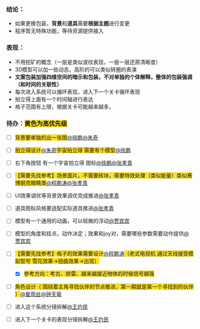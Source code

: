 ### 结论：
+ 如果更换包装，**背景**和**道具**需要**根据主题**进行变更
+ 程序暂无特殊功能，等待资源提供接入

### 表现：
+ 不用挖矿的概念（一层是类似波纹表现，一层一层还原清晰度）
+ 3D模型可以加一些动态，高阶的可以类似转圈的表演
+ **文案包装加强四维空间的暗示和包装，不对单独的个体解释，整体的包装强调（和时间的关联性）**
+ 每次进入系统可以循环表现，进入下一个关卡循环表现
+ 拍立得上面有一个时间轴进行表达
+ 格子范围有上限，根据关卡可能越来越多，

### 待办：<font style="background-color:#FBDE28;">黄色为高优先级</font>
- [ ] <font style="background-color:#FBDE28;">背景要单独的出一张图</font>[@徐鹏](undefined/xupeng-lnn8q)[@朱奇](undefined/u41884745)
- [ ] <font style="background-color:#FBDE28;">拍立得设计</font>[@朱奇](undefined/u41884745)<font style="background-color:#FBDE28;">宇宙拍立得 需要有个模型</font>[@徐鹏](undefined/xupeng-lnn8q)
- [ ] 右下角按钮 有一个宇宙拍立得 图标[@徐鹏](undefined/xupeng-lnn8q)[@张孝青](undefined/zhangxiaoqing-jr5sr)
- [ ] <font style="background-color:#FBDE28;">【需要先找参考】场景面片，不需要砖块，需要特效处理（类似能量）类似赛博朋克眼睛类</font>[@程鹏涛](undefined/chengpengtao-00l2t)[@张孝青](undefined/zhangxiaoqing-jr5sr)<font style="background-color:#FBDE28;"></font>
- [ ] UI效果调优等背景效果调优完成推进[@张孝青](undefined/zhangxiaoqing-jr5sr)
- [ ] 道具图标风格要适配实际道具推进[@张孝青](undefined/zhangxiaoqing-jr5sr)
- [ ] 模型有一个通用的动画，可以轻微的浮动[@贾宾宾](undefined/u41884774)
- [ ] 模型的角度和挂点，动作决定；效果和joy对，需要哪些参数需要动作提供[@贾宾宾](undefined/u41884774)
- [ ] <font style="background-color:#FBDE28;">【需要先找参考】格子的效果需要设计</font>[@程鹏涛](undefined/chengpengtao-00l2t)<font style="background-color:#FBDE28;">（老式电视机 通过天线接受模拟型号 雪花效果->扭曲效果->出现）</font>
    - [x] <font style="background-color:#FBDE28;">参考方向：考古、排雷、越来越接近物体的时候信号越强</font>
- [ ] <font style="background-color:#FBDE28;">角色设计（ 围绕着主角寻找伙伴的节点推进，第一期就是第一个寻找到的伙伴  ）</font>[@崔雨丝](undefined/hongling77)[@钟天瑜](undefined/ks0d8o)
- [ ] 进入这个系统分镜拆解[@王灼民](undefined/roes1119)
- [ ] 进入下一个关卡的表现分镜拆解[@王灼民](undefined/roes1119)

